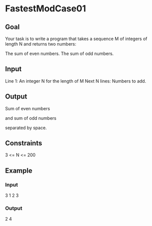# FastestModCase01

## Goal

Your task is to write a program that takes a sequence M of integers of length N and returns two numbers:

The sum of even numbers.
The sum of odd numbers.

## Input

Line 1: An integer N for the length of M
Next N lines: Numbers to add.

## Output

Sum of even numbers

and
sum of odd numbers

separated by space.

## Constraints

3 <= N <= 200

## Example

### Input

3
1
2
3

### Output

2 4